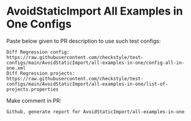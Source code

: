 # AvoidStaticImport All Examples in One Configs
Paste below given to PR description to use such test configs:
```
Diff Regression config: https://raw.githubusercontent.com/checkstyle/test-configs/main/AvoidStaticImport/all-examples-in-one/config-all-in-one.xml
Diff Regression projects: https://raw.githubusercontent.com/checkstyle/test-configs/main/AvoidStaticImport/all-examples-in-one/list-of-projects.properties
```
Make comment in PR:
```
Github, generate report for AvoidStaticImport/all-examples-in-one
```
